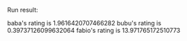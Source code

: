Run result:

baba's rating is 1.9616420707466282
bubu's rating is 0.39737126099632064
fabio's rating is 13.971765172510773
